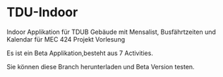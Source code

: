 # TDU-Indoor
Indoor Applikation für TDUB Gebäude mit Mensalist, Busfährtzeiten und Kalendar für MEC 424 Projekt Vorlesung

Es ist ein Beta Applikation,besteht aus 7 Activities.

Sie können diese Branch herunterladen und Beta Version testen.
